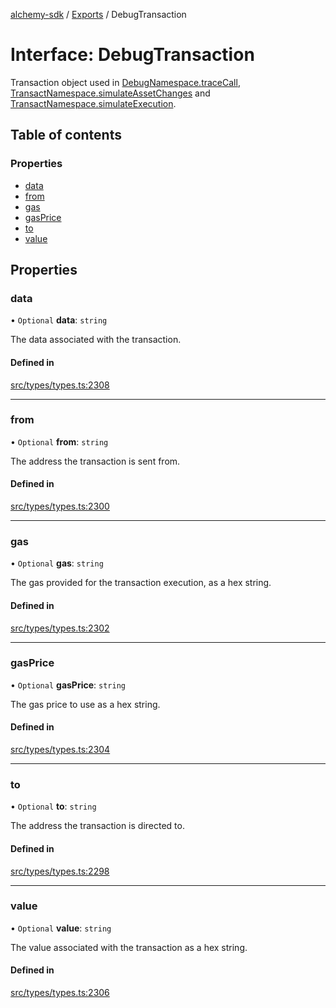[alchemy-sdk](../README.md) / [Exports](../modules.md) / DebugTransaction

# Interface: DebugTransaction

Transaction object used in [DebugNamespace.traceCall](../classes/DebugNamespace.md#tracecall), [TransactNamespace.simulateAssetChanges](../classes/TransactNamespace.md#simulateassetchanges) and [TransactNamespace.simulateExecution](../classes/TransactNamespace.md#simulateexecution).

## Table of contents

### Properties

- [data](DebugTransaction.md#data)
- [from](DebugTransaction.md#from)
- [gas](DebugTransaction.md#gas)
- [gasPrice](DebugTransaction.md#gasprice)
- [to](DebugTransaction.md#to)
- [value](DebugTransaction.md#value)

## Properties

### data

• `Optional` **data**: `string`

The data associated with the transaction.

#### Defined in

[src/types/types.ts:2308](https://github.com/alchemyplatform/alchemy-sdk-js/blob/aeb51c8/src/types/types.ts#L2308)

___

### from

• `Optional` **from**: `string`

The address the transaction is sent from.

#### Defined in

[src/types/types.ts:2300](https://github.com/alchemyplatform/alchemy-sdk-js/blob/aeb51c8/src/types/types.ts#L2300)

___

### gas

• `Optional` **gas**: `string`

The gas provided for the transaction execution, as a hex string.

#### Defined in

[src/types/types.ts:2302](https://github.com/alchemyplatform/alchemy-sdk-js/blob/aeb51c8/src/types/types.ts#L2302)

___

### gasPrice

• `Optional` **gasPrice**: `string`

The gas price to use as a hex string.

#### Defined in

[src/types/types.ts:2304](https://github.com/alchemyplatform/alchemy-sdk-js/blob/aeb51c8/src/types/types.ts#L2304)

___

### to

• `Optional` **to**: `string`

The address the transaction is directed to.

#### Defined in

[src/types/types.ts:2298](https://github.com/alchemyplatform/alchemy-sdk-js/blob/aeb51c8/src/types/types.ts#L2298)

___

### value

• `Optional` **value**: `string`

The value associated with the transaction as a hex string.

#### Defined in

[src/types/types.ts:2306](https://github.com/alchemyplatform/alchemy-sdk-js/blob/aeb51c8/src/types/types.ts#L2306)
